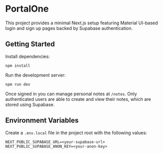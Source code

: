 # PortalOne

This project provides a minimal Next.js setup featuring Material UI-based login and sign up pages backed by Supabase authentication.

## Getting Started

Install dependencies:

```
npm install
```

Run the development server:

```
npm run dev
```

Once signed in you can manage personal notes at `/notes`. Only authenticated users are able to create and view their notes, which are stored using Supabase.

## Environment Variables

Create a `.env.local` file in the project root with the following values:

```
NEXT_PUBLIC_SUPABASE_URL=<your-supabase-url>
NEXT_PUBLIC_SUPABASE_ANON_KEY=<your-anon-key>
```
